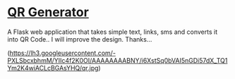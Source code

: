 # [QR Generator](https://qr-generator-app.herokuapp.com/)

A Flask web application that takes simple text, links, sms and converts it into QR Code.. I will improve the design. Thanks...

(https://lh3.googleusercontent.com/-PXLSbcxbhmM/YIIc4f2K0OI/AAAAAAAABNY/i6XstSq0bVAI5nGDi57dX_TQ1Ym2K4wiACLcBGAsYHQ/qr.jpg)

